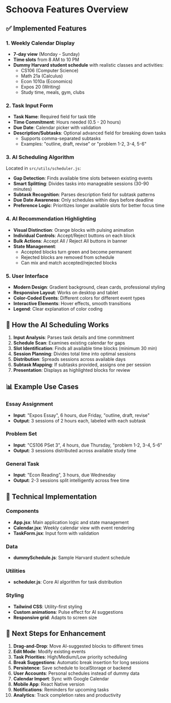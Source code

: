 # Schoova Features Overview

## ✅ Implemented Features

### 1. Weekly Calendar Display
- **7-day view** (Monday - Sunday)
- **Time slots** from 8 AM to 10 PM
- **Dummy Harvard student schedule** with realistic classes and activities:
  - CS106 (Computer Science)
  - Math 21a (Calculus)
  - Econ 1010a (Economics)
  - Expos 20 (Writing)
  - Study time, meals, gym, clubs

### 2. Task Input Form
- **Task Name**: Required field for task title
- **Time Commitment**: Hours needed (0.5 - 20 hours)
- **Due Date**: Calendar picker with validation
- **Description/Subtasks**: Optional advanced field for breaking down tasks
  - Supports comma-separated subtasks
  - Examples: "outline, draft, revise" or "problem 1-2, 3-4, 5-6"

### 3. AI Scheduling Algorithm
Located in `src/utils/scheduler.js`:

- **Gap Detection**: Finds available time slots between existing events
- **Smart Splitting**: Divides tasks into manageable sessions (30-90 minutes)
- **Subtask Recognition**: Parses description field for subtask patterns
- **Due Date Awareness**: Only schedules within days before deadline
- **Preference Logic**: Prioritizes longer available slots for better focus time

### 4. AI Recommendation Highlighting
- **Visual Distinction**: Orange blocks with pulsing animation
- **Individual Controls**: Accept/Reject buttons on each block
- **Bulk Actions**: Accept All / Reject All buttons in banner
- **State Management**: 
  - Accepted blocks turn green and become permanent
  - Rejected blocks are removed from schedule
  - Can mix and match accepted/rejected blocks

### 5. User Interface
- **Modern Design**: Gradient background, clean cards, professional styling
- **Responsive Layout**: Works on desktop and tablet
- **Color-Coded Events**: Different colors for different event types
- **Interactive Elements**: Hover effects, smooth transitions
- **Legend**: Clear explanation of color coding

## 🎯 How the AI Scheduling Works

1. **Input Analysis**: Parses task details and time commitment
2. **Schedule Scan**: Examines existing calendar for gaps
3. **Slot Identification**: Finds all available time blocks (minimum 30 min)
4. **Session Planning**: Divides total time into optimal sessions
5. **Distribution**: Spreads sessions across available days
6. **Subtask Mapping**: If subtasks provided, assigns one per session
7. **Presentation**: Displays as highlighted blocks for review

## 📊 Example Use Cases

### Essay Assignment
- **Input**: "Expos Essay", 6 hours, due Friday, "outline, draft, revise"
- **Output**: 3 sessions of 2 hours each, labeled with each subtask

### Problem Set
- **Input**: "CS106 PSet 3", 4 hours, due Thursday, "problem 1-2, 3-4, 5-6"
- **Output**: 3 sessions distributed across available study time

### General Task
- **Input**: "Econ Reading", 3 hours, due Wednesday
- **Output**: 2-3 sessions split intelligently across free time

## 🔧 Technical Implementation

### Components
- **App.jsx**: Main application logic and state management
- **Calendar.jsx**: Weekly calendar view with event rendering
- **TaskForm.jsx**: Input form with validation

### Data
- **dummySchedule.js**: Sample Harvard student schedule

### Utilities
- **scheduler.js**: Core AI algorithm for task distribution

### Styling
- **Tailwind CSS**: Utility-first styling
- **Custom animations**: Pulse effect for AI suggestions
- **Responsive grid**: Adapts to screen size

## 🚀 Next Steps for Enhancement

1. **Drag-and-Drop**: Move AI-suggested blocks to different times
2. **Edit Mode**: Modify existing events
3. **Task Priorities**: High/Medium/Low priority scheduling
4. **Break Suggestions**: Automatic break insertion for long sessions
5. **Persistence**: Save schedule to localStorage or backend
6. **User Accounts**: Personal schedules instead of dummy data
7. **Calendar Import**: Sync with Google Calendar
8. **Mobile App**: React Native version
9. **Notifications**: Reminders for upcoming tasks
10. **Analytics**: Track completion rates and productivity

